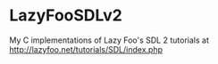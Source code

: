 LazyFooSDLv2
============

My C implementations of Lazy Foo's SDL 2 tutorials at http://lazyfoo.net/tutorials/SDL/index.php
